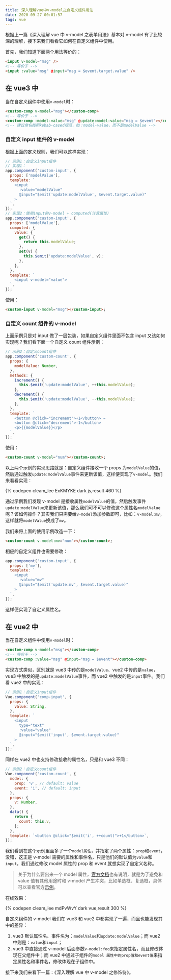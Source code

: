 ```yaml
---
title: 深入理解vue中v-model之自定义组件用法
date: 2020-09-27 00:01:57
tags: vue
---
```


根据上一篇《深入理解 vue 中 v-model 之表单用法》基本对 v-model 有了比较深的理解，接下来我们看看它如何在自定义组件中使用。

首先，我们知道下面两个用法等价的：

```html
<input v-model="msg" />
<!-- 等价于 -->
<input :value="msg" @input="msg = $event.target.value" />
```

## 在 vue3 中

当在自定义组件中使用`v-model`时：

```html
<custom-comp v-model="msg"></custom-comp>
<!-- 等价于 -->
<custom-comp :model-value="msg" @update:model-value="msg = $event"></custom-comp>
<!-- 建议命名按照kebab-cased规范，如：model-value，而不是modelValue -->
```

### 自定义 input 组件的 v-model

根据上面的定义规则，我们可以这样实现：

```js
// 示例1：自定义input组件
// 实现1：
app.component('custom-input', {
  props: ['modelValue'],
  template: `
    <input
      :value="modelValue"
      @input="$emit('update:modelValue', $event.target.value)"
    >
  `,
});
// 实现2：使用input的v-model + computed(计算属性)
app.component('custom-input', {
  props: ['modelValue'],
  computed: {
    value: {
      get() {
        return this.modelValue;
      },
      set(v) {
        this.$emit('update:modelValue', v);
      },
    },
  },
  template: `
    <input v-model="value">
  `,
});
```

使用：

```html
<custom-input v-model="msg"></custom-input>;
```

### 自定义 count 组件的 v-model

上面示例只是对 input 做了一层包装，如果自定义组件里面不包含 input 又该如何实现呢？我们看下面一个自定义 count 组件示例：

```js
// 示例2：自定义count组件
app.component('custom-count', {
  props: {
    modelValue: Number,
  },
  methods: {
    increment() {
      this.$emit('update:modelValue', ++this.modelValue);
    },
    decrement() {
      this.$emit('update:modelValue', --this.modelValue);
    },
  },
  template: `
    <button @click="increment">+1</button> ~ 
    <button @click="decrement">-1</button>
    <p>{{modelValue}}</p>
  `,
});
```

使用：

```html
<custom-count v-model="num"></custom-count>;
```

以上两个示例的实现思路就是：自定义组件接收一个 props 为`modelValue`的值，然后通过触发`update:modelValue`事件来更新该值，这样便实现了`v-model`。我们来看看实现：

{% codepen cleam_lee ExKMYKE dark js,result 460 %}

通过示例我们发现 v-model 是接收属性`modelValue`的值，然后触发事件`update:modelValue`来更新该值，那么我们可不可以修改这个属性名`modelValue`呢？该如何操作？其实我们只需要给`v-model`添加参数即可，比如：`v-model:mv`，这样就将`modelValue`换成了`mv`。

我们来将上面的使用示例改造一下：

```html
<custom-count v-model:mv="num"></custom-count>;
```

相应的自定义组件也需要修改：

```js
app.component('custom-input', {
  props: ['mv'],
  template: `
    <input
      :value="mv"
      @input="$emit('update:mv', $event.target.value)"
    >
  `,
});
```

这样便实现了自定义属性名。

## 在 vue2 中

当在自定义组件中使用`v-model`时：

```html
<custom-comp v-model="msg"></custom-comp>
<!-- 等价于 -->
<custom-comp :value="msg" @input="msg = $event"></custom-comp>
```

实现方式类似，区别就是 vue3 中传的是`modelValue`、vue2 中传的是`value`，vue3 中触发的是`update:modelValue`事件，而 vue2 中触发的是`input`事件。我们看 vue2 中的实现：

```js
// 示例1：自定义input组件
Vue.component('comp-input', {
  props: {
    value: String,
  },
  template: `
    <input
      type="text"
      :value="value"
      @input="$emit('input', $event.target.value)"
    >
  `,
});
```

同样在 vue2 中也支持修改接收的属性名，只是和 vue3 不同：

```js
// 示例2：自定义count组件
Vue.component('custom-count', {
  model: {
    prop: 'v', // default: value
    event: 'i', // default: input
  },
  props: {
    v: Number,
  },
  data() {
    return {
      count: this.v,
    };
  },
  template: `<button @click="$emit('i', ++count)">+1</button>`,
});
```

我们看到在这个示例里面多了一个`model属性`，并指定了两个属性：`prop`和`event`，没错，这正是 v-model 需要的属性和事件名，只是他们的默认值为`value`和`input`，我们通过修改 model 属性的 prop 和 event 就想实现了自定义名称。

> 关于为什么要出来一个 model 属性，[官方文档](https://cn.vuejs.org/v2/guide/components-custom-events.html#%E8%87%AA%E5%AE%9A%E4%B9%89%E7%BB%84%E4%BB%B6%E7%9A%84-v-model)也有说明，就是为了避免和 value 值有其他用途时和 v-model 产生冲突，比如单选框、复选框，具体可以查看官方[示例](https://cn.vuejs.org/v2/guide/components-custom-events.html#%E8%87%AA%E5%AE%9A%E4%B9%89%E7%BB%84%E4%BB%B6%E7%9A%84-v-model)。

在线效果：

{% codepen cleam_lee mdPvWvY dark vue,result 300 %}

自定义组件的 v-model 我们在 vue3 和 vue2 中都实现了一遍，而且也能发现其中的差异：

1. vue3 默认属性名、事件名为：`modelValue`和`update:modelValue`；而 vue2 中则是：`value`和`input`；
2. vue3 中直接通过 v-model 后面参数`v-model:foo`来指定属性名，而且修改体现在父组件中；而 vue2 中通过子组件的`model 属性中的prop值和event值`来指定属性名和事件名，修改体现在子组件中。

接下来我们来看下一篇：《深入理解 vue 中 v-model 之修饰符》。

